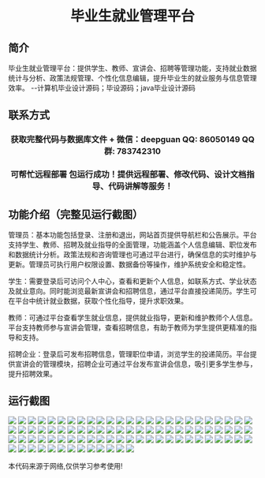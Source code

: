 <p><h1 align="center">毕业生就业管理平台</h1></p>

## 简介
毕业生就业管理平台：提供学生、教师、宣讲会、招聘等管理功能，支持就业数据统计与分析、政策法规管理、个性化信息编辑，提升毕业生的就业服务与信息管理效率。    --计算机毕业设计源码；毕设源码；java毕业设计源码


## 联系方式
<p><h3 align="center">获取完整代码与数据库文件 + 微信：deepguan QQ: 86050149 QQ群: 783742310</h3></p>
<p><h3 align="center">可帮忙远程部署 包运行成功！提供远程部署、修改代码、设计文档指导、代码讲解等服务！</h3></p>

## 功能介绍（完整见运行截图）
管理员：基本功能包括登录、注册和退出，网站首页提供导航栏和公告展示。平台支持学生、教师、招聘及就业指导的全面管理，功能涵盖个人信息编辑、职位发布和数据统计分析。政策法规和咨询管理也可通过平台进行，确保信息的实时维护与更新。管理员可执行用户权限设置、数据备份等操作，维护系统安全和稳定性。

学生：需要登录后可访问个人中心，查看和更新个人信息，如联系方式、学业状态及就业意向。同时能浏览最新宣讲会和招聘信息，通过平台直接投递简历。学生可在平台中统计就业数据，获取个性化指导，提升求职效果。

教师：可通过平台查看学生就业信息，提供就业指导，更新和维护教师个人信息。平台支持教师参与宣讲会管理，查看招聘信息，有助于教师为学生提供更精准的指导和支持。

招聘企业：登录后可发布招聘信息，管理职位申请，浏览学生的投递简历。平台提供宣讲会的管理模块，招聘企业可通过平台发布宣讲会信息，吸引更多学生参与，提升招聘效果。


## 运行截图
![](https://bs-1329754181.cos.ap-shanghai.myqcloud.com/ssm/GraduateEmploymentManagementPlatform/img/001.jpg)
![](https://bs-1329754181.cos.ap-shanghai.myqcloud.com/ssm/GraduateEmploymentManagementPlatform/img/002.jpg)
![](https://bs-1329754181.cos.ap-shanghai.myqcloud.com/ssm/GraduateEmploymentManagementPlatform/img/003.jpg)
![](https://bs-1329754181.cos.ap-shanghai.myqcloud.com/ssm/GraduateEmploymentManagementPlatform/img/004.jpg)
![](https://bs-1329754181.cos.ap-shanghai.myqcloud.com/ssm/GraduateEmploymentManagementPlatform/img/005.jpg)
![](https://bs-1329754181.cos.ap-shanghai.myqcloud.com/ssm/GraduateEmploymentManagementPlatform/img/006.jpg)
![](https://bs-1329754181.cos.ap-shanghai.myqcloud.com/ssm/GraduateEmploymentManagementPlatform/img/007.jpg)
![](https://bs-1329754181.cos.ap-shanghai.myqcloud.com/ssm/GraduateEmploymentManagementPlatform/img/008.jpg)
![](https://bs-1329754181.cos.ap-shanghai.myqcloud.com/ssm/GraduateEmploymentManagementPlatform/img/009.jpg)
![](https://bs-1329754181.cos.ap-shanghai.myqcloud.com/ssm/GraduateEmploymentManagementPlatform/img/010.jpg)
![](https://bs-1329754181.cos.ap-shanghai.myqcloud.com/ssm/GraduateEmploymentManagementPlatform/img/011.jpg)
![](https://bs-1329754181.cos.ap-shanghai.myqcloud.com/ssm/GraduateEmploymentManagementPlatform/img/012.jpg)
![](https://bs-1329754181.cos.ap-shanghai.myqcloud.com/ssm/GraduateEmploymentManagementPlatform/img/013.jpg)
![](https://bs-1329754181.cos.ap-shanghai.myqcloud.com/ssm/GraduateEmploymentManagementPlatform/img/014.jpg)
![](https://bs-1329754181.cos.ap-shanghai.myqcloud.com/ssm/GraduateEmploymentManagementPlatform/img/015.jpg)
![](https://bs-1329754181.cos.ap-shanghai.myqcloud.com/ssm/GraduateEmploymentManagementPlatform/img/016.jpg)
![](https://bs-1329754181.cos.ap-shanghai.myqcloud.com/ssm/GraduateEmploymentManagementPlatform/img/017.jpg)
![](https://bs-1329754181.cos.ap-shanghai.myqcloud.com/ssm/GraduateEmploymentManagementPlatform/img/018.jpg)
![](https://bs-1329754181.cos.ap-shanghai.myqcloud.com/ssm/GraduateEmploymentManagementPlatform/img/019.jpg)
![](https://bs-1329754181.cos.ap-shanghai.myqcloud.com/ssm/GraduateEmploymentManagementPlatform/img/020.jpg)
![](https://bs-1329754181.cos.ap-shanghai.myqcloud.com/ssm/GraduateEmploymentManagementPlatform/img/021.jpg)
![](https://bs-1329754181.cos.ap-shanghai.myqcloud.com/ssm/GraduateEmploymentManagementPlatform/img/022.jpg)
![](https://bs-1329754181.cos.ap-shanghai.myqcloud.com/ssm/GraduateEmploymentManagementPlatform/img/023.jpg)
![](https://bs-1329754181.cos.ap-shanghai.myqcloud.com/ssm/GraduateEmploymentManagementPlatform/img/024.jpg)
![](https://bs-1329754181.cos.ap-shanghai.myqcloud.com/ssm/GraduateEmploymentManagementPlatform/img/025.jpg)
![](https://bs-1329754181.cos.ap-shanghai.myqcloud.com/ssm/GraduateEmploymentManagementPlatform/img/026.jpg)
![](https://bs-1329754181.cos.ap-shanghai.myqcloud.com/ssm/GraduateEmploymentManagementPlatform/img/027.jpg)
![](https://bs-1329754181.cos.ap-shanghai.myqcloud.com/ssm/GraduateEmploymentManagementPlatform/img/028.jpg)
![](https://bs-1329754181.cos.ap-shanghai.myqcloud.com/ssm/GraduateEmploymentManagementPlatform/img/029.jpg)
![](https://bs-1329754181.cos.ap-shanghai.myqcloud.com/ssm/GraduateEmploymentManagementPlatform/img/030.jpg)
![](https://bs-1329754181.cos.ap-shanghai.myqcloud.com/ssm/GraduateEmploymentManagementPlatform/img/031.jpg)
![](https://bs-1329754181.cos.ap-shanghai.myqcloud.com/ssm/GraduateEmploymentManagementPlatform/img/032.jpg)
![](https://bs-1329754181.cos.ap-shanghai.myqcloud.com/ssm/GraduateEmploymentManagementPlatform/img/033.jpg)
![](https://bs-1329754181.cos.ap-shanghai.myqcloud.com/ssm/GraduateEmploymentManagementPlatform/img/034.jpg)
![](https://bs-1329754181.cos.ap-shanghai.myqcloud.com/ssm/GraduateEmploymentManagementPlatform/img/035.jpg)
![](https://bs-1329754181.cos.ap-shanghai.myqcloud.com/ssm/GraduateEmploymentManagementPlatform/img/036.jpg)
![](https://bs-1329754181.cos.ap-shanghai.myqcloud.com/ssm/GraduateEmploymentManagementPlatform/img/037.jpg)
![](https://bs-1329754181.cos.ap-shanghai.myqcloud.com/ssm/GraduateEmploymentManagementPlatform/img/038.jpg)
![](https://bs-1329754181.cos.ap-shanghai.myqcloud.com/ssm/GraduateEmploymentManagementPlatform/img/039.jpg)
![](https://bs-1329754181.cos.ap-shanghai.myqcloud.com/ssm/GraduateEmploymentManagementPlatform/img/040.jpg)
![](https://bs-1329754181.cos.ap-shanghai.myqcloud.com/ssm/GraduateEmploymentManagementPlatform/img/041.jpg)
![](https://bs-1329754181.cos.ap-shanghai.myqcloud.com/ssm/GraduateEmploymentManagementPlatform/img/042.jpg)
![](https://bs-1329754181.cos.ap-shanghai.myqcloud.com/ssm/GraduateEmploymentManagementPlatform/img/043.jpg)
![](https://bs-1329754181.cos.ap-shanghai.myqcloud.com/ssm/GraduateEmploymentManagementPlatform/img/044.jpg)
![](https://bs-1329754181.cos.ap-shanghai.myqcloud.com/ssm/GraduateEmploymentManagementPlatform/img/045.jpg)
![](https://bs-1329754181.cos.ap-shanghai.myqcloud.com/ssm/GraduateEmploymentManagementPlatform/img/046.jpg)
![](https://bs-1329754181.cos.ap-shanghai.myqcloud.com/ssm/GraduateEmploymentManagementPlatform/img/047.jpg)
![](https://bs-1329754181.cos.ap-shanghai.myqcloud.com/ssm/GraduateEmploymentManagementPlatform/img/048.jpg)
![](https://bs-1329754181.cos.ap-shanghai.myqcloud.com/ssm/GraduateEmploymentManagementPlatform/img/049.jpg)
![](https://bs-1329754181.cos.ap-shanghai.myqcloud.com/ssm/GraduateEmploymentManagementPlatform/img/050.jpg)
![](https://bs-1329754181.cos.ap-shanghai.myqcloud.com/ssm/GraduateEmploymentManagementPlatform/img/051.jpg)
![](https://bs-1329754181.cos.ap-shanghai.myqcloud.com/ssm/GraduateEmploymentManagementPlatform/img/052.jpg)
![](https://bs-1329754181.cos.ap-shanghai.myqcloud.com/ssm/GraduateEmploymentManagementPlatform/img/053.jpg)
![](https://bs-1329754181.cos.ap-shanghai.myqcloud.com/ssm/GraduateEmploymentManagementPlatform/img/054.jpg)
![](https://bs-1329754181.cos.ap-shanghai.myqcloud.com/ssm/GraduateEmploymentManagementPlatform/img/055.jpg)
![](https://bs-1329754181.cos.ap-shanghai.myqcloud.com/ssm/GraduateEmploymentManagementPlatform/img/056.jpg)
![](https://bs-1329754181.cos.ap-shanghai.myqcloud.com/ssm/GraduateEmploymentManagementPlatform/img/057.jpg)
![](https://bs-1329754181.cos.ap-shanghai.myqcloud.com/ssm/GraduateEmploymentManagementPlatform/img/058.jpg)
![](https://bs-1329754181.cos.ap-shanghai.myqcloud.com/ssm/GraduateEmploymentManagementPlatform/img/059.jpg)
![](https://bs-1329754181.cos.ap-shanghai.myqcloud.com/ssm/GraduateEmploymentManagementPlatform/img/060.jpg)
![](https://bs-1329754181.cos.ap-shanghai.myqcloud.com/ssm/GraduateEmploymentManagementPlatform/img/061.jpg)
![](https://bs-1329754181.cos.ap-shanghai.myqcloud.com/ssm/GraduateEmploymentManagementPlatform/img/062.jpg)
![](https://bs-1329754181.cos.ap-shanghai.myqcloud.com/ssm/GraduateEmploymentManagementPlatform/img/063.jpg)
![](https://bs-1329754181.cos.ap-shanghai.myqcloud.com/ssm/GraduateEmploymentManagementPlatform/img/064.jpg)
![](https://bs-1329754181.cos.ap-shanghai.myqcloud.com/ssm/GraduateEmploymentManagementPlatform/img/065.jpg)
![](https://bs-1329754181.cos.ap-shanghai.myqcloud.com/ssm/GraduateEmploymentManagementPlatform/img/066.jpg)
![](https://bs-1329754181.cos.ap-shanghai.myqcloud.com/ssm/GraduateEmploymentManagementPlatform/img/067.jpg)
![](https://bs-1329754181.cos.ap-shanghai.myqcloud.com/ssm/GraduateEmploymentManagementPlatform/img/068.jpg)
![](https://bs-1329754181.cos.ap-shanghai.myqcloud.com/ssm/GraduateEmploymentManagementPlatform/img/069.jpg)
![](https://bs-1329754181.cos.ap-shanghai.myqcloud.com/ssm/GraduateEmploymentManagementPlatform/img/070.jpg)
![](https://bs-1329754181.cos.ap-shanghai.myqcloud.com/ssm/GraduateEmploymentManagementPlatform/img/071.jpg)
![](https://bs-1329754181.cos.ap-shanghai.myqcloud.com/ssm/GraduateEmploymentManagementPlatform/img/072.jpg)
![](https://bs-1329754181.cos.ap-shanghai.myqcloud.com/ssm/GraduateEmploymentManagementPlatform/img/073.jpg)
![](https://bs-1329754181.cos.ap-shanghai.myqcloud.com/ssm/GraduateEmploymentManagementPlatform/img/074.jpg)
![](https://bs-1329754181.cos.ap-shanghai.myqcloud.com/ssm/GraduateEmploymentManagementPlatform/img/075.jpg)
![](https://bs-1329754181.cos.ap-shanghai.myqcloud.com/ssm/GraduateEmploymentManagementPlatform/img/076.jpg)
![](https://bs-1329754181.cos.ap-shanghai.myqcloud.com/ssm/GraduateEmploymentManagementPlatform/img/077.jpg)
![](https://bs-1329754181.cos.ap-shanghai.myqcloud.com/ssm/GraduateEmploymentManagementPlatform/img/078.jpg)
![](https://bs-1329754181.cos.ap-shanghai.myqcloud.com/ssm/GraduateEmploymentManagementPlatform/img/079.jpg)
![](https://bs-1329754181.cos.ap-shanghai.myqcloud.com/ssm/GraduateEmploymentManagementPlatform/img/080.jpg)
![](https://bs-1329754181.cos.ap-shanghai.myqcloud.com/ssm/GraduateEmploymentManagementPlatform/img/081.jpg)
![](https://bs-1329754181.cos.ap-shanghai.myqcloud.com/ssm/GraduateEmploymentManagementPlatform/img/082.jpg)
![](https://bs-1329754181.cos.ap-shanghai.myqcloud.com/ssm/GraduateEmploymentManagementPlatform/img/083.jpg)
![](https://bs-1329754181.cos.ap-shanghai.myqcloud.com/ssm/GraduateEmploymentManagementPlatform/img/084.jpg)
![](https://bs-1329754181.cos.ap-shanghai.myqcloud.com/ssm/GraduateEmploymentManagementPlatform/img/085.jpg)
![](https://bs-1329754181.cos.ap-shanghai.myqcloud.com/ssm/GraduateEmploymentManagementPlatform/img/086.jpg)
![](https://bs-1329754181.cos.ap-shanghai.myqcloud.com/ssm/GraduateEmploymentManagementPlatform/img/087.jpg)
![](https://bs-1329754181.cos.ap-shanghai.myqcloud.com/ssm/GraduateEmploymentManagementPlatform/img/088.jpg)

<p>本代码来源于网络,仅供学习参考使用!</p>
